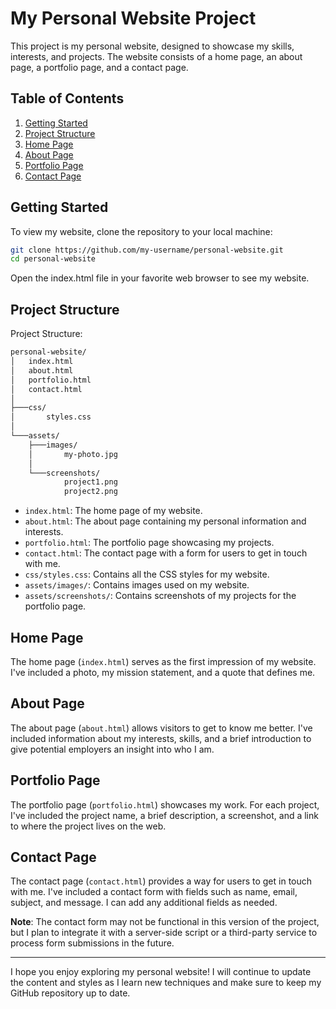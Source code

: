 # My Personal Website Project

This project is my personal website, designed to showcase my skills, interests, and projects. The website consists of a home page, an about page, a portfolio page, and a contact page.

## Table of Contents

1. [Getting Started](#getting-started)
2. [Project Structure](#project-structure)
3. [Home Page](#home-page)
4. [About Page](#about-page)
5. [Portfolio Page](#portfolio-page)
6. [Contact Page](#contact-page)

## Getting Started

To view my website, clone the repository to your local machine:

```bash
git clone https://github.com/my-username/personal-website.git
cd personal-website
```

Open the index.html file in your favorite web browser to see my website.

## Project Structure

Project Structure:

```bash
personal-website/
│   index.html
│   about.html
│   portfolio.html
│   contact.html
│
├───css/
│       styles.css
│
└───assets/
    ├───images/
    │       my-photo.jpg
    │
    └───screenshots/
            project1.png
            project2.png
```

- `index.html`: The home page of my website.
- `about.html`: The about page containing my personal information and interests.
- `portfolio.html`: The portfolio page showcasing my projects.
- `contact.html`: The contact page with a form for users to get in touch with me.
- `css/styles.css`: Contains all the CSS styles for my website.
- `assets/images/`: Contains images used on my website.
- `assets/screenshots/`: Contains screenshots of my projects for the portfolio page.

## Home Page

The home page (`index.html`) serves as the first impression of my website. I've included a photo, my mission statement, and a quote that defines me.

## About Page

The about page (`about.html`) allows visitors to get to know me better. I've included information about my interests, skills, and a brief introduction to give potential employers an insight into who I am.

## Portfolio Page

The portfolio page (`portfolio.html`) showcases my work. For each project, I've included the project name, a brief description, a screenshot, and a link to where the project lives on the web.

## Contact Page

The contact page (`contact.html`) provides a way for users to get in touch with me. I've included a contact form with fields such as name, email, subject, and message. I can add any additional fields as needed.

**Note**: The contact form may not be functional in this version of the project, but I plan to integrate it with a server-side script or a third-party service to process form submissions in the future.

---

I hope you enjoy exploring my personal website! I will continue to update the content and styles as I learn new techniques and make sure to keep my GitHub repository up to date.
